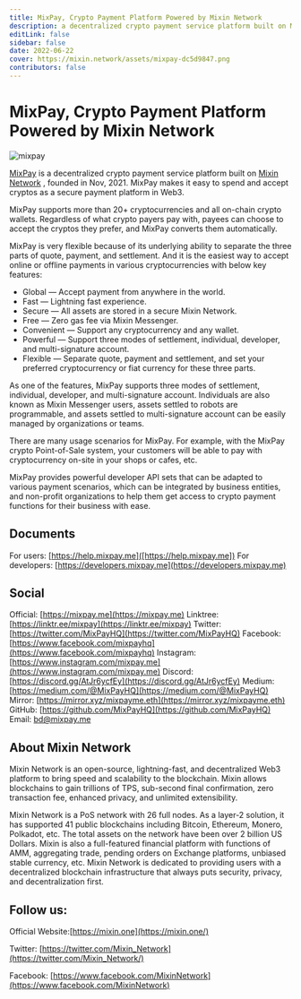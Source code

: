 ```yaml
---
title: MixPay, Crypto Payment Platform Powered by Mixin Network
description: a decentralized crypto payment service platform built on Mixin Network. MixPay makes it easy to spend and accept cryptos as a secure payment platform in Web3. MixPay supports three modes of settlement, individual, developer, and multi-signature account.
editLink: false
sidebar: false
date: 2022-06-22
cover: https://mixin.network/assets/mixpay-dc5d9847.png
contributors: false
---
```


# MixPay, Crypto Payment Platform Powered by Mixin Network

![mixpay](./mixpay.png)

[MixPay](https://mixpay.me/) is a decentralized crypto payment service platform built on [Mixin Network](https://mixin.one/) , founded in Nov, 2021. MixPay makes it easy to spend and accept cryptos as a secure payment platform in Web3.

MixPay supports more than 20+ cryptocurrencies and all on-chain crypto wallets. Regardless of what crypto payers pay with, payees can choose to accept the cryptos they prefer, and MixPay converts them automatically.

MixPay is very flexible because of its underlying ability to separate the three parts of quote, payment, and settlement. And it is the easiest way to accept online or offline payments in various cryptocurrencies with below key features:

- Global — Accept payment from anywhere in the world.
- Fast — Lightning fast experience.
- Secure — All assets are stored in a secure Mixin Network.
- Free — Zero gas fee via Mixin Messenger.
- Convenient — Support any cryptocurrency and any wallet.
- Powerful — Support three modes of settlement, individual, developer, and multi-signature account.
- Flexible — Separate quote, payment and settlement, and set your preferred cryptocurrency or fiat currency for these three parts.

As one of the features, MixPay supports three modes of settlement, individual, developer, and multi-signature account. Individuals are also known as Mixin Messenger users, assets settled to robots are programmable, and assets settled to multi-signature account can be easily managed by organizations or teams.

There are many usage scenarios for MixPay. For example, with the MixPay crypto Point-of-Sale system, your customers will be able to pay with cryptocurrency on-site in your shops or cafes, etc.

MixPay provides powerful developer API sets that can be adapted to various payment scenarios, which can be integrated by business entities, and non-profit organizations to help them get access to crypto payment functions for their business with ease.

## Documents
For users: [https://help.mixpay.me]([https://help.mixpay.me])
For developers: [https://developers.mixpay.me](https://developers.mixpay.me)

## Social
Official: [https://mixpay.me](https://mixpay.me)
Linktree: [https://linktr.ee/mixpay](https://linktr.ee/mixpay)
Twitter: [https://twitter.com/MixPayHQ](https://twitter.com/MixPayHQ)
Facebook: [https://www.facebook.com/mixpayhq](https://www.facebook.com/mixpayhq)
Instagram: [https://www.instagram.com/mixpay.me](https://www.instagram.com/mixpay.me)
Discord: [https://discord.gg/AtJr6ycfEy](https://discord.gg/AtJr6ycfEy)
Medium: [https://medium.com/@MixPayHQ](https://medium.com/@MixPayHQ)
Mirror: [https://mirror.xyz/mixpayme.eth](https://mirror.xyz/mixpayme.eth)
GitHub: [https://github.com/MixPayHQ](https://github.com/MixPayHQ)
Email: bd@mixpay.me

## About Mixin Network

Mixin Network is an open-source, lightning-fast, and decentralized Web3 platform to bring speed and scalability to the blockchain. Mixin allows blockchains to gain trillions of TPS, sub-second final confirmation, zero transaction fee, enhanced privacy, and unlimited extensibility.

Mixin Network is a PoS network with 26 full nodes. As a layer-2 solution, it has supported 41 public blockchains including Bitcoin, Ethereum, Monero, Polkadot, etc. The total assets on the network have been over 2 billion US Dollars. Mixin is also a full-featured financial platform with functions of AMM, aggregating trade, pending orders on Exchange platforms, unbiased stable currency, etc. Mixin Network is dedicated to providing users with a decentralized blockchain infrastructure that always puts security, privacy, and decentralization first.

## Follow us:

Official Website:[https://mixin.one](https://mixin.one/)

Twitter: [https://twitter.com/Mixin_Network](https://twitter.com/Mixin_Network/)

Facebook: [https://www.facebook.com/MixinNetwork](https://www.facebook.com/MixinNetwork)
